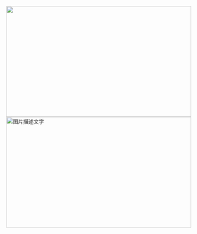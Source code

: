 

<img src="https://github-readme-stats.vercel.app/api?username=Sicheng-Wei&show_icons=true&theme=dark" width="500" height="300"/>

<img src="https://github-readme-stats.vercel.app/api/top-langs/?username=Sicheng-Wei&layout=compact" width="500" height="300" alt="图片描述文字"/>
